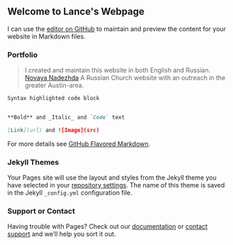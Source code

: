 ## Welcome to Lance's Webpage

I can use the [editor on GitHub](https://github.com/lanper/lanper.github.io/edit/master/index.md) to maintain and preview the content for your website in Markdown files. 

### Portfolio

> I created and maintain this website in both English and Russian. [Novaya Nadezhda](http://novaya-nadezhda.com) A Russian Church website with an outreach in the greater Austin-area.

```markdown
Syntax highlighted code block


**Bold** and _Italic_ and `Code` text

[Link](url) and ![Image](src)
```

For more details see [GitHub Flavored Markdown](https://guides.github.com/features/mastering-markdown/).

### Jekyll Themes

Your Pages site will use the layout and styles from the Jekyll theme you have selected in your [repository settings](https://github.com/lanper/lanper.github.io/settings). The name of this theme is saved in the Jekyll `_config.yml` configuration file.

### Support or Contact

Having trouble with Pages? Check out our [documentation](https://help.github.com/categories/github-pages-basics/) or [contact support](https://github.com/contact) and we’ll help you sort it out.
